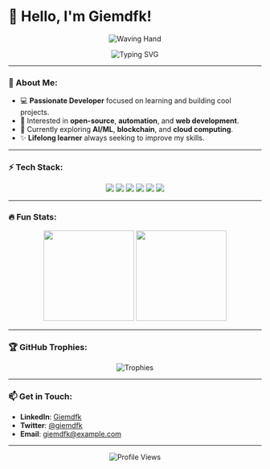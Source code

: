 # 👋 Hello, I'm Giemdfk!

<p align="center">
  <img src="https://camo.githubusercontent.com/d552948e7884c41fde2d32b9221d79f0df2076c7d824aaab954ca93f53d95884/68747470733a2f2f6d656469612e67697068792e636f6d2f6d656469612f6876524a434c467a6361737252346961377a2f67697068792e676966" alt="Waving Hand">
</p>

<p align="center">
  <img src="https://readme-typing-svg.herokuapp.com?font=Fira+Code&pause=1000&color=2E8B57&width=435&lines=Hello%2C+I'm+Giemdfk!;Welcome+to+my+GitHub+Profile!;Always+learning+new+things!" alt="Typing SVG">
</p>

---

### 🌟 About Me:
- 💻 **Passionate Developer** focused on learning and building cool projects.
- 🚀 Interested in **open-source**, **automation**, and **web development**.
- 🌱 Currently exploring **AI/ML**, **blockchain**, and **cloud computing**.
- ✨ **Lifelong learner** always seeking to improve my skills.
  
---

### ⚡ Tech Stack:
<p align="center">
  <img src="https://img.shields.io/badge/Python-3776AB?style=for-the-badge&logo=python&logoColor=white" />
  <img src="https://img.shields.io/badge/JavaScript-F7DF1E?style=for-the-badge&logo=javascript&logoColor=black" />
  <img src="https://img.shields.io/badge/Node.js-43853D?style=for-the-badge&logo=node.js&logoColor=white" />
  <img src="https://img.shields.io/badge/HTML5-E34F26?style=for-the-badge&logo=html5&logoColor=white" />
  <img src="https://img.shields.io/badge/CSS3-1572B6?style=for-the-badge&logo=css3&logoColor=white" />
  <img src="https://img.shields.io/badge/Git-F05032?style=for-the-badge&logo=git&logoColor=white" />
</p>

---

### 🔥 Fun Stats:
<p align="center">
  <img height="180em" src="https://github-readme-stats.vercel.app/api?username=giemdfk&show_icons=true&hide_border=true&theme=radical" />
  <img height="180em" src="https://github-readme-stats.vercel.app/api/top-langs/?username=giemdfk&layout=compact&theme=radical&hide_border=true" />
</p>

---

### 🏆 GitHub Trophies:
<p align="center">
  <img src="https://github-profile-trophy.vercel.app/?username=giemdfk&theme=radical&no-frame=true&row=1&column=7" alt="Trophies">
</p>

---

### 📫 Get in Touch:
- **LinkedIn**: [Giemdfk](https://www.linkedin.com/in/giemdfk)
- **Twitter**: [@giemdfk](https://twitter.com/giemdfk)
- **Email**: [giemdfk@example.com](mailto:giemdfk@example.com)

---

<p align="center">
  <img src="https://komarev.com/ghpvc/?username=giemdfk&style=for-the-badge" alt="Profile Views">
</p>

